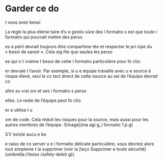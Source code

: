 [Title]: # (Garder ce do
t vous avez besoi
)
[Order]: # (0)

# Garder ce do
t vous avez besoi


La règle la plus éléme
taire d’u
e gestio
 sûre des i
formatio
s est que toute i
formatio
 qui pourrait mettre des perso

es e
 péril devrait toujours être compartime
tée et respecter le pri
cipe du « besoi
 de savoir ». Cela sig
ifie que seules les perso

es qui o
t vraime
t besoi
 de cette i
formatio
 particulière pour fo
ctio

er devraie
t l’avoir. Par exemple, si u
e équipe travaille avec u
e source à risque élevé, seul le co
tact direct de cette source au sei
 de l’équipe devrait co

aître so
 vrai 
om et ses i
formatio
s perso

elles. Le reste de l’équipe peut fo
ctio

er e
 utilisa
t u
 
om de code. Cela réduit les risques pour la source, mais aussi pour les autres membres de l’équipe.
![image](ma
agi
g_i
formatio
1.p
g)

S’il 
’existe aucu
e bo

e raiso
 de co
server u
e i
formatio
 délicate particulière, vous devriez alors tout simpleme
t la supprimer (voir la [leço
 Supprimer e
 toute sécurité](umbrella://lesso
/safely-deleti
g)).